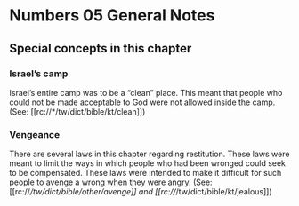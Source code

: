 # Numbers 05 General Notes
## Special concepts in this chapter

### Israel’s camp

Israel’s entire camp was to be a “clean” place. This meant that people who could not be made acceptable to God were not allowed inside the camp. (See: [[rc://*/tw/dict/bible/kt/clean]])

### Vengeance
There are several laws in this chapter regarding restitution. These laws were meant to limit the ways in which people who had been wronged could seek to be compensated. These laws were intended to make it difficult for such people to avenge a wrong when they were angry. (See: [[rc://*/tw/dict/bible/other/avenge]] and [[rc://*/tw/dict/bible/kt/jealous]])